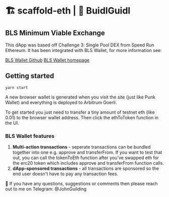 # 🏗 scaffold-eth | 🏰 BuidlGuidl

## BLS Minimum Viable Exchange
This dApp was based off Challenge 3: Single Pool DEX from Speed Run Ethereum. It has been integrated with BLS Wallet, for more information see:

[BLS Wallet Github](https://github.com/web3well/bls-wallet)
[BLS Wallet homepage](https://blswallet.org/)

## Getting started

`yarn start`

A new browser wallet is generated when you visit the site (just like Punk Wallet) and everything is deployed to Arbitrum Goerli.

To get started you just need to transfer a tiny amount of testnet eth (like 0.01) to the browser wallet address. Then click the ethToToken function in the UI.

### BLS Wallet features

1. **Multi-action transactions** - seperate transactions can be bundled together into one e.g. approve and transferFrom. If you want to test that out, you can call the tokenToEth function after you've swapped eth for the erc20 token which includes approve and transferFrom function calls.
2. **dApp-sponsored transactions** - all transactions are sponsored so the end user doesn't have to pay any transaction fees.

💬 If you have any questions, suggestions or comments then please reach out to me on Telegram: @JohnGuilding

